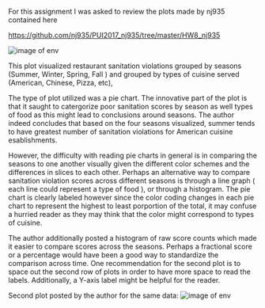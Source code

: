 
For this assignment  I was asked to review the  plots made by nj935  contained here

https://github.com/nj935/PUI2017_nj935/tree/master/HW8_nj935

![image of env]( https://github.com/nj935/PUI2017_nj935/blob/master/HW8_nj935/restaurants2.png)


 This plot visualized restaurant 
sanitation violations grouped by seasons (Summer, Winter, Spring, Fall )  and grouped by types of cuisine served (American, Chinese, Pizza, etc), 

The type of plot utilized was a pie chart. The innovative part of the plot is that it saught to 
catergorize poor sanitation scores by season as well types of food as this might lead to conclusions around seasons. The author indeed concludes that based on the four seasons visualized, summer tends to have  greatest number of sanitation violations for American cuisine esablishments. 

However, the difficulty with reading pie charts in general is in comparing the seasons to one another visually given the different color schemes and the differences in slices to each other. Perhaps an alternative way to compare sanitation violation scores across different seasons is through a line graph ( each line could represent a type of food ), or through a histogram. The pie chart is clearly labeled however since the color coding changes in each pie chart to represent the highest to least porportion of the total, it may confuse a hurried reader as they may think that the color might correspond to types of cuisine. 

The author additionally posted a histogram of raw score counts which made it easier to compare scores across the seasons.  Perhaps a fractional score or a percentage would have been a good way to standardize the comparison across time. One recommendation for the second plot is 
to space out the second row of plots in order to have more space to read the labels. Additionally, a Y-axis label might be helpful for the reader. 

Second plot posted by the author for the same data: 
![image of env](https://github.com/nj935/PUI2017_nj935/blob/master/HW8_nj935/restaurants_bar.png)


